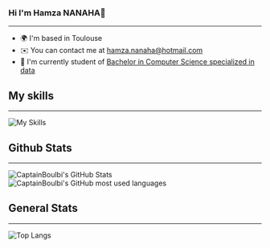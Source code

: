 <!--
**CaptainBoulbi/CaptainBoulbi** is a ✨ _special_ ✨ repository because its `README.md` (this file) appears on your GitHub profile.

Here are some ideas to get you started:

- 🔭 I’m currently working on ...
- 🌱 I’m currently learning ...
- 👯 I’m looking to collaborate on ...
- 🤔 I’m looking for help with ...
- 💬 Ask me about ...
- 📫 How to reach me: ...
- 😄 Pronouns: ...
- ⚡ Fun fact: ...
-->

### Hi I'm Hamza NANAHA👋
---

* 🌍  I'm based in Toulouse
* ✉️  You can contact me at [hamza.nanaha@hotmail.com](mailto:hamza.nanaha@hotmail.com)
* 🚀  I'm currently student of [Bachelor in Computer Science specialized in data](https://www.univ-tlse3.fr/but-specialite-informatique)

## My skills
---

![My Skills](https://skillicons.dev/icons?i=html,css,c,cpp,py,java,bash)

## Github Stats
---

  <img src="https://github-readme-stats.vercel.app/api?username=CaptainBoulbi&theme=great-gatsby&show_icons=true" alt="CaptainBoulbi's GitHub Stats" />
  <br>
  <img src="https://github-readme-stats.vercel.app/api/top-langs/?username=CaptainBoulbi&theme=great-gatsby&langs_count=64" alt="CaptainBoulbi's GitHub most used languages"/>

## General Stats
---

![Top Langs](https://github-readme-stats.vercel.app/api/wakatime/?username=_n3m0&layout=compact&theme=great-gatsby&langs_count=64&custom_title=Stats)

